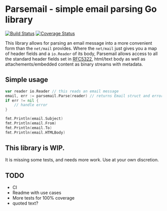 # Parsemail - simple email parsing Go library

[![Build Status](https://circleci.com/gh/DusanKasan/Parsemail.svg?style=shield&circle-token=:circle-token)](https://circleci.com/gh/DusanKasan/Parsemail) [![Coverage Status](https://coveralls.io/repos/github/DusanKasan/Parsemail/badge.svg?branch=master)](https://coveralls.io/github/DusanKasan/Parsemail?branch=master)

This library allows for parsing an email message into a more convenient form than the `net/mail` provides. Where the `net/mail` just gives you a map of header fields and a `io.Reader` of its body, Parsemail allows access to all the standard header fields set in [RFC5322](https://tools.ietf.org/html/rfc5322), html/text body as well as attachements/embedded content as binary streams with metadata.

## Simple usage

```go
var reader io.Reader // this reads an email message
email, err := parsemail.Parse(reader) // returns Email struct and error
if err != nil {
    // handle error
}

fmt.Println(email.Subject)
fmt.Println(email.From)
fmt.Println(email.To)
fmt.Println(email.HTMLBody)
```

## This library is WIP.

It is missing some tests, and needs more work. Use at your own discretion.

## TODO

- CI
- Readme with use cases
- More tests for 100% coverage
- quoted text?